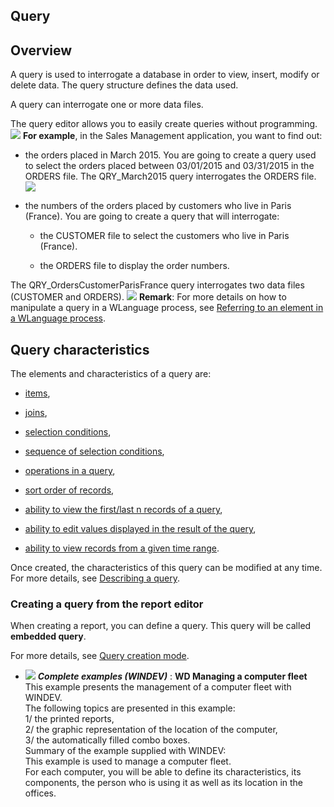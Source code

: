 


## Query 
			



<a name="NOTE1"></a>
<a name="NOTE1_1"></a>


## Overview
<a name="overview_ELTTEXTE000134"></a>
A query is used to interrogate a database in order to view, insert, modify or delete data. The query structure defines the data used.

A query can interrogate one or more data files.

The query editor allows you to easily create queries without programming.
![](https://doc.pcsoft.fr/en-US/images/image.awp?langid=3&name=RequeteRepresentation.gif)
**For example**, in the Sales Management application, you want to find out:

- the orders placed in March 2015. You are going to create a query used to select the orders placed between 03/01/2015 and 03/31/2015 in the ORDERS file.
	The QRY_March2015 query interrogates the ORDERS file. 
![](https://doc.pcsoft.fr/en-US/images/image.awp?langid=3&name=Requete_ExempleUnFichier.gif)


- the numbers of the orders placed by customers who live in Paris (France). You are going to create a query that will interrogate:

	- the CUSTOMER file to select the customers who live in Paris (France). 

	- the ORDERS file to display the order numbers.







The QRY_OrdersCustomerParisFrance query interrogates two data files (CUSTOMER and ORDERS). 
![](https://doc.pcsoft.fr/en-US/images/image.awp?langid=3&name=Requete_ExemplePlusieursFic.gif)
**Remark**: For more details on how to manipulate a query in a WLanguage process, see [Referring to an element in a WLanguage process](../WDChamp/1014007.md).

<a name="NOTE2"></a>
<a name="NOTE2_1"></a>


## Query characteristics
<a name="query_characteristics_ELTTEXTE000158"></a>
The elements and characteristics of a query are:

- [items](../Editeurs/2032004.md),

- [joins](../Editeurs/2032018.md),

- [selection conditions](../Editeurs/2032019.md),

- [sequence of selection conditions](../Editeurs/2032055.md),

- [operations in a query](../Editeurs/2032020.md),

- [sort order of records](../Editeurs/2032005.md),

- [ability to view the first/last n records of a query](../Editeurs/2032022.md),

- [ability to edit values displayed in the result of the query](../Editeurs/2032016.md),

- [ability to view records from a given time range](../Editeurs/2032029.md).




Once created, the characteristics of this query can be modified at any time. For more details, see [Describing a query](../Editeurs/2032038.md).
<a name="NOTE2_2"></a>


### Creating a query from the report editor
<a name="creating_query_from_the_report_editor_ELTPARAGRAPHE000078"></a>

When creating a report, you can define a query. This query will be called **embedded query**.

For more details, see [Query creation mode](../Editeurs/2032040.md).


- ![](https://doc.pcsoft.fr/en-US/images/image.awp?langid=3&name=WDManagingacomputerfleet.gif) ***Complete examples (WINDEV)*** : **WD Managing a computer fleet** <br>This example presents the management of a computer fleet with WINDEV.<br>The following topics are presented in this example:<br>1/ the printed reports, <br>2/ the graphic representation of the location of the computer, <br>3/ the automatically filled combo boxes. <br>Summary of the example supplied with WINDEV:	<br>This example is used to manage a computer fleet.<br>For each computer, you will be able to define its characteristics, its components, the person who is using it as well as its location in the offices.


